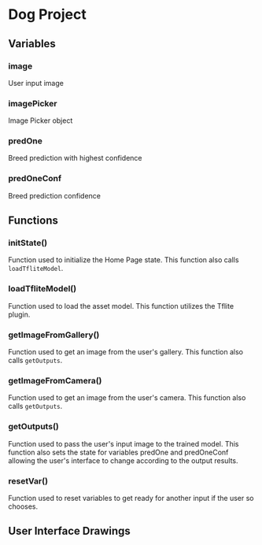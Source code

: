 # Dog Project

## Variables
### image
User input image
### imagePicker
Image Picker object
### predOne
Breed prediction with highest confidence
### predOneConf
Breed prediction confidence

## Functions
### initState()
Function used to initialize the Home Page state. This function also calls `loadTfliteModel`.

### loadTfliteModel()
Function used to load the asset model. This function utilizes the Tflite plugin.

### getImageFromGallery()
Function used to get an image from the user's gallery. This function also calls `getOutputs`.

### getImageFromCamera()
Function used to get an image from the user's camera. This function also calls `getOutputs`.

### getOutputs()
Function used to pass the user's input image to the trained model. This function also sets the state for variables predOne and predOneConf allowing the user's interface to change according to the output results.

### resetVar()
Function used to reset variables to get ready for another input if the user so chooses.


## User Interface Drawings
